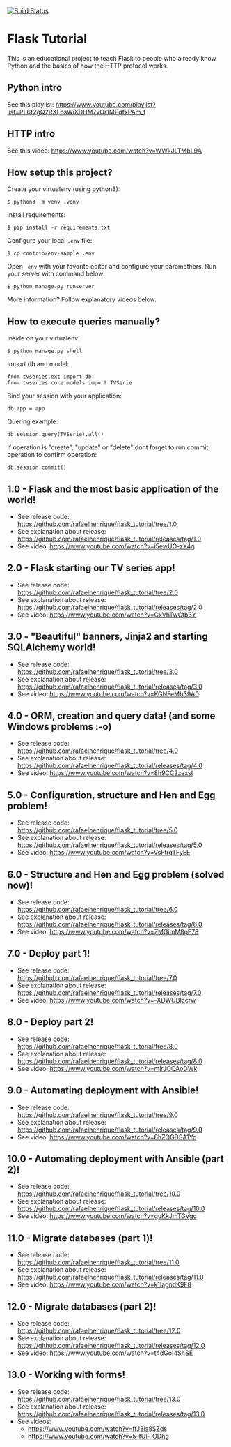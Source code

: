 [![Build Status](https://travis-ci.org/python-sorocaba/flask_tutorial.svg?branch=master)](https://travis-ci.org/python-sorocaba/flask_tutorial)

# Flask Tutorial

This is an educational project to teach Flask to people who already know Python and the basics of how the HTTP protocol works.

## Python intro

See this playlist: https://www.youtube.com/playlist?list=PL6f2gQ2RXLosWiXDHM7vOr1MPdfxPAm_t

## HTTP intro

See this video: https://www.youtube.com/watch?v=WWkJLTMbL9A

## How setup this project?

Create your virtualenv (using python3):

```
$ python3 -m venv .venv
```

Install requirements:

```
$ pip install -r requirements.txt
```

Configure your local `.env` file:

```
$ cp contrib/env-sample .env
```

Open `.env` with your favorite editor and configure your paramethers. Run your server with command below:

```
$ python manage.py runserver
```

More information? Follow explanatory videos below.

## How to execute queries manually?

Inside on your virtualenv:
```
$ python manage.py shell
```

Import db and model:
```
from tvseries.ext import db
from tvseries.core.models import TVSerie
```

Bind your session with your application:
```
db.app = app
```

Quering example:
```
db.session.query(TVSerie).all()
```

If operation is "create", "update" or "delete" dont forget to run commit operation to confirm operation:
```
db.session.commit()
```

## 1.0 - Flask and the most basic application of the world!

- See release code: https://github.com/rafaelhenrique/flask_tutorial/tree/1.0
- See explanation about release: https://github.com/rafaelhenrique/flask_tutorial/releases/tag/1.0
- See video: https://www.youtube.com/watch?v=i5ewUO-zX4g

## 2.0 - Flask starting our TV series app!

- See release code: https://github.com/rafaelhenrique/flask_tutorial/tree/2.0
- See explanation about release: https://github.com/rafaelhenrique/flask_tutorial/releases/tag/2.0
- See video: https://www.youtube.com/watch?v=CxVhTwGtb3Y

## 3.0 - "Beautiful" banners, Jinja2 and starting SQLAlchemy world!

- See release code: https://github.com/rafaelhenrique/flask_tutorial/tree/3.0
- See explanation about release: https://github.com/rafaelhenrique/flask_tutorial/releases/tag/3.0
- See video: https://www.youtube.com/watch?v=KGNFeMb39A0

## 4.0 - ORM, creation and query data! (and some Windows problems :-o)

- See release code: https://github.com/rafaelhenrique/flask_tutorial/tree/4.0
- See explanation about release: https://github.com/rafaelhenrique/flask_tutorial/releases/tag/4.0
- See video: https://www.youtube.com/watch?v=8h9CC2zexsI

## 5.0 - Configuration, structure and Hen and Egg problem!

- See release code: https://github.com/rafaelhenrique/flask_tutorial/tree/5.0
- See explanation about release: https://github.com/rafaelhenrique/flask_tutorial/releases/tag/5.0
- See video: https://www.youtube.com/watch?v=VsFtrqTFyEE

## 6.0 - Structure and Hen and Egg problem (solved now)!

- See release code: https://github.com/rafaelhenrique/flask_tutorial/tree/6.0
- See explanation about release: https://github.com/rafaelhenrique/flask_tutorial/releases/tag/6.0
- See video: https://www.youtube.com/watch?v=ZMGimM8pE78

## 7.0 - Deploy part 1!

- See release code: https://github.com/rafaelhenrique/flask_tutorial/tree/7.0
- See explanation about release: https://github.com/rafaelhenrique/flask_tutorial/releases/tag/7.0
- See video: https://www.youtube.com/watch?v=-XDWUBIccrw

## 8.0 - Deploy part 2!

- See release code: https://github.com/rafaelhenrique/flask_tutorial/tree/8.0
- See explanation about release: https://github.com/rafaelhenrique/flask_tutorial/releases/tag/8.0
- See video: https://www.youtube.com/watch?v=mjrJOQAoDWk

## 9.0 - Automating deployment with Ansible!

- See release code: https://github.com/rafaelhenrique/flask_tutorial/tree/9.0
- See explanation about release: https://github.com/rafaelhenrique/flask_tutorial/releases/tag/9.0
- See video: https://www.youtube.com/watch?v=8hZQGDSA1Yo

## 10.0 - Automating deployment with Ansible (part 2)!

- See release code: https://github.com/rafaelhenrique/flask_tutorial/tree/10.0
- See explanation about release: https://github.com/rafaelhenrique/flask_tutorial/releases/tag/10.0
- See video: https://www.youtube.com/watch?v=guKkJmTGVgc

## 11.0 - Migrate databases (part 1)!

- See release code: https://github.com/rafaelhenrique/flask_tutorial/tree/11.0
- See explanation about release: https://github.com/rafaelhenrique/flask_tutorial/releases/tag/11.0
- See video: https://www.youtube.com/watch?v=k1IagndK9F8

## 12.0 - Migrate databases (part 2)!

- See release code: https://github.com/rafaelhenrique/flask_tutorial/tree/12.0
- See explanation about release: https://github.com/rafaelhenrique/flask_tutorial/releases/tag/12.0
- See video: https://www.youtube.com/watch?v=t4dGoI4S4SE

## 13.0 - Working with forms!

- See release code: https://github.com/rafaelhenrique/flask_tutorial/tree/13.0
- See explanation about release: https://github.com/rafaelhenrique/flask_tutorial/releases/tag/13.0
- See videos: 
	- https://www.youtube.com/watch?v=ffJ3ia8SZds
	- https://www.youtube.com/watch?v=5-fUl-_ODhg

